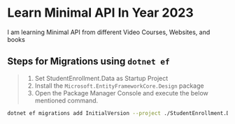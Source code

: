 # Learn Minimal API In Year 2023

I am learning Minimal API from different Video Courses, Websites, and books

## Steps for Migrations using `dotnet ef`

> 1. Set StudentEnrollment.Data as Startup Project
> 1. Install the `Microsoft.EntityFrameworkCore.Design` package
> 1. Open the Package Manager Console and execute the below mentioned command.

```bash
dotnet ef migrations add InitialVersion --project ./StudentEnrollment.Data/StudentEnrollment.Data.csproj --startup-project ./StudentEnrollment.Api/StudentEnrollment.Api.csproj
```
